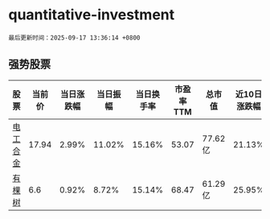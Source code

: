 # quantitative-investment

`最后更新时间：2025-09-17 13:36:14 +0800`

## 强势股票

|股票|当前价|当日涨跌幅|当日振幅|当日换手率|市盈率TTM|总市值|近10日涨跌幅|
|----|----|----|----|----|----|----|----|
|[电工合金](https://xueqiu.com/S/SZ300697)|17.94|2.99%|11.02%|15.16%|53.07|77.62亿|21.13%|
|[有棵树](https://xueqiu.com/S/SZ300209)|6.6|0.92%|8.72%|15.14%|68.47|61.29亿|25.95%|
